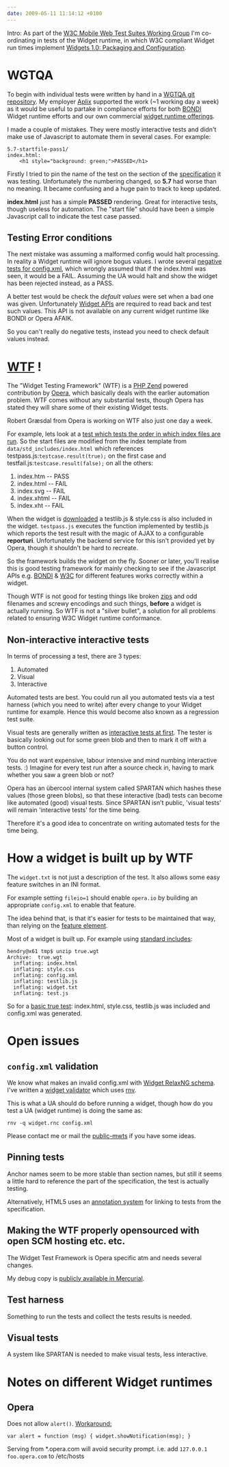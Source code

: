 ```yaml
---
date: 2009-05-11 11:14:12 +0100
---
```


Intro: As part of the [W3C Mobile Web Test Suites Working
Group](http://www.w3.org/2005/MWI/Tests/) I'm co-ordinating in tests of the
Widget runtime, in which W3C compliant Widget run times implement [Widgets 1.0:
Packaging and Configuration](http://dev.w3.org/2006/waf/widgets/).

# WGTQA

To begin with individual tests were written by hand in a [WGTQA git
repository](http://git.webvm.net/?p=wgtqa). My employer
[Aplix](http://www.aplixcorp.com) supported the work (~1 working day a week) as
it would be useful to partake in compliance efforts for both
[BONDI](http://bondi.omtp.org) Widget runtime efforts and our own commercial
[widget runtime offerings](http://webvm.net).

I made a couple of mistakes. They were mostly interactive tests and didn't make
use of Javascript to automate them in several cases. For example:

	5.7-startfile-pass1/
	index.html:
		<h1 style="background: green;">PASSED</h1>

Firstly I tried to pin the name of the test on the section of the
[specification](http://dev.w3.org/2006/waf/widgets/) it was testing.
Unfortunately the numbering changed, so **5.7** had worse than no meaning. It
became confusing and a huge pain to track to keep updated.

**index.html** just has a simple **PASSED** rendering. Great for interactive
tests, though useless for automation. The "start file" should have
been a simple Javascript call to indicate the test case passed.

## Testing Error conditions

The next mistake was assuming a malformed config would halt processing. In
reality a Widget runtime will ignore bogus values. I wrote several [negative
tests for
config.xml](http://git.webvm.net/?p=wgtqa;a=blob;f=wgt/7.1-wrong-namespace/config.xml),
which wrongly assumed that if the index.html was seen, it would be a FAIL.
Assuming the UA would halt and show the widget has been rejected instead, as a
PASS.

A better test would be check the _default values_ were set when a bad one was
given. Unfortunately [Widget APIs](http://dev.w3.org/2006/waf/widgets-api/) are
required to read back and test such values. This API is not available on any
current widget runtime like BONDI or Opera AFAIK.

So you can't really do negative tests, instead you need to check default values
instead.

# [WTF](http://wtf.webvm.net/) !

The "Widget Testing Framework" (WTF) is a [PHP Zend](http://www.zend.com)
powered contribution by [Opera](http://www.opera.com/), which basically deals
with the earlier automation problem. WTF comes without any substantial
tests, though Opera has stated they will share some of their existing Widget tests.

Robert Græsdal from Opera is working on WTF also just one day a week.

For example, lets look at a [test which tests the order in which index files
are run](http://wtf.webvm.net/view//step8/order). So the start files are
modified from the index template from `data/std_includes/index.html` which
references testpass.js:`testcase.result(true);` on the first case and
testfail.js:`testcase.result(false);` on all the others:

1. index.htm -- PASS
1. index.html -- FAIL
1. index.svg -- FAIL
1. index.xhtml -- FAIL
1. index.xht -- FAIL

When the widget is [downloaded](http://wtf.webvm.net/download//step8/order) a
testlib.js & style.css is also included in the widget. `testpass.js` executes
the function implemented by testlib.js which reports the test result with the
magic of AJAX to a configurable **reporturi**. Unfortunately the backend
service for this isn't provided yet by Opera, though it shouldn't be hard to
recreate.

So the framework builds the widget on the fly. Sooner or later, you'll realise
this is good testing framework for mainly checking to see if the Javascript
APIs e.g. [BONDI](http://bondi.webvm.net/apis/) &
[W3C](http://lists.w3.org/Archives/Public/public-device-apis/) for different
features works correctly within a widget.

Though WTF is not good for testing things like broken
[zips](http://git.webvm.net/?p=wgtqa;a=tree;f=gen/5.1-compression-level;) and
odd filenames and screwy encodings and such things, **before** a widget is
actually running. So WTF is not a "silver bullet", a solution for all problems
related to ensuring W3C Widget runtime conformance.

## Non-interactive interactive tests

In terms of processing a test, there are 3 types:

1. Automated
1. Visual
1. Interactive

Automated tests are best. You could run all you automated tests via a test
harness (which you need to write) after every change to your Widget runtime for
example. Hence this would become also known as a regression test suite.

Visual tests are generally written as [interactive tests at
first](http://wtf.webvm.net/view/image_media_support). The tester is basically
looking out for some green blob and then to mark it off with a button control.

You do not want expensive, labour intensive and mind numbing interactive tests.
:) Imagine for every test run after a source check in, having to mark whether
you saw a green blob or not?

Opera has an übercool internal system called SPARTAN which hashes these values
(those green blobs), so that these interactive (bad) tests can become like
automated (good) visual tests. Since SPARTAN isn't public, 'visual tests' will
remain 'interactive tests' for the time being.

Therefore it's a good idea to concentrate on writing automated tests for the
time being.

# How a widget is built up by WTF

The `widget.txt` is not just a description of the test. It also allows some easy feature switches in an INI format.

For example setting `fileio=1` should enable `opera.io` by building an
appropriate `config.xml` to enable that feature.

The idea behind that, is that it's easier for tests to be maintained that way,
than relying on the [feature
element](http://dev.w3.org/2006/waf/widgets/#the-feature-element).

Most of a widget is built up. For example using [standard includes](http://wtf.webvm.net/hgweb.cgi/file/tip/data/std_includes/):

	hendry@x61 tmp$ unzip true.wgt
	Archive:  true.wgt
	  inflating: index.html
	  inflating: style.css
	  inflating: config.xml
	  inflating: testlib.js
	  inflating: widget.txt
	  inflating: test.js

So for a [basic true test](http://wtf.webvm.net/view//basic/true): index.html, style.css, testlib.js was included and config.xml was generated.

# Open issues

## `config.xml` validation

We know what makes an invalid config.xml with [Widget RelaxNG
schema](http://hasather.net/widgets/widgets.rnc). I've written a [widget
validator](http://wgt.webvm.net/) which uses
[rnv](http://www.davidashen.net/rnv.html).

This is what a UA should do before running a widget, though how do you test a
UA (widget runtime) is doing the same as:

	rnv -q widget.rnc config.xml

Please contact me or mail the [public-mwts](http://lists.w3.org/Archives/Public/public-mwts/) if you have some ideas.

## Pinning tests

Anchor names seem to be more stable than section names, but still it seems a
little hard to reference the part of the specification, the test is actually
testing.

Alternatively, HTML5 uses an [annotation
system](http://www.whatwg.org/specs/web-apps/current-work/multipage/status-documentation.html)
for linking to tests from the specification.

## Making the WTF properly opensourced with open SCM hosting etc. etc.

The Widget Test Framework is Opera specific atm and needs several changes.

My debug copy is [publicly available in Mercurial](http://wtf.webvm.net/hgweb.cgi).

## Test harness

Something to run the tests and collect the tests results is needed.

## Visual tests

A system like SPARTAN is needed to make visual tests, less interactive.

# Notes on different Widget runtimes

## Opera

Does not allow `alert()`. [Workaround:](http://twitter.com/ppk/status/1784451212)

	var alert = function (msg) { widget.showNotification(msg); }

Serving from *.opera.com will avoid security prompt. i.e. add `127.0.0.1 foo.opera.com` to /etc/hosts
